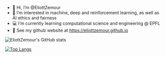 - 👋 Hi, I’m @EliottZemour
- 👀 I’m interested in machine, deep and reinforcement learning, as well as AI ethics and fairness
- :computer: I’m currently learning computational science and engineering @ EPFL
- :deciduous_tree: See my github website at https://eliottzemour.github.io  



![EliottZemour's GitHub stats](https://github-readme-stats.vercel.app/api?username=EliottZemour&show_icons=true&theme=algolia)


[![Top Langs](https://github-readme-stats.vercel.app/api/top-langs/?username=EliottZemour&layout=compact&theme=algolia)](https://github.com/anuraghazra/github-readme-stats)
